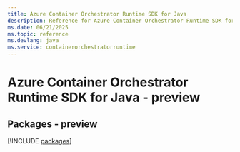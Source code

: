 ```yaml
---
title: Azure Container Orchestrator Runtime SDK for Java
description: Reference for Azure Container Orchestrator Runtime SDK for Java
ms.date: 06/21/2025
ms.topic: reference
ms.devlang: java
ms.service: containerorchestratorruntime
---
```

# Azure Container Orchestrator Runtime SDK for Java - preview
## Packages - preview
[!INCLUDE [packages](container-orchestrator-runtime-index.md)]